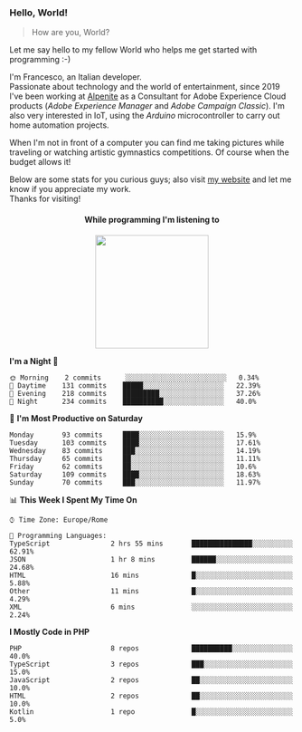 ### Hello, World!

> How are you, World?

Let me say hello to my fellow World who helps me get started with programming :-)

I'm Francesco, an Italian developer.  
Passionate about technology and the world of entertainment, since 2019 I've been working at [Alpenite](https://www.alpenite.com) as a Consultant for Adobe Experience Cloud products (*Adobe Experience Manager* and *Adobe Campaign Classic*). I'm also very interested in IoT, using the *Arduino* microcontroller to carry out home automation projects.

When I'm not in front of a computer you can find me taking pictures while traveling or watching artistic gymnastics competitions. Of course when the budget allows it!

Below are some stats for you curious guys; also visit [my website](https://www.francescorega.eu) and let me know if you appreciate my work.  
Thanks for visiting!

<div align="center">
  <h4>While programming I'm listening to</h4>
  <a href="https://apps.francescorega.eu/now-playing/11147232609" target="_blank"><img src="https://apps.francescorega.eu/now-playing/11147232609" width="200"></a>
</div>

<!--START_SECTION:waka-->
**I'm a Night 🦉** 

```text
🌞 Morning    2 commits      ░░░░░░░░░░░░░░░░░░░░░░░░░   0.34% 
🌆 Daytime    131 commits    █████░░░░░░░░░░░░░░░░░░░░   22.39% 
🌃 Evening    218 commits    █████████░░░░░░░░░░░░░░░░   37.26% 
🌙 Night      234 commits    ██████████░░░░░░░░░░░░░░░   40.0%

```
📅 **I'm Most Productive on Saturday** 

```text
Monday       93 commits     ████░░░░░░░░░░░░░░░░░░░░░   15.9% 
Tuesday      103 commits    ████░░░░░░░░░░░░░░░░░░░░░   17.61% 
Wednesday    83 commits     ███░░░░░░░░░░░░░░░░░░░░░░   14.19% 
Thursday     65 commits     ██░░░░░░░░░░░░░░░░░░░░░░░   11.11% 
Friday       62 commits     ██░░░░░░░░░░░░░░░░░░░░░░░   10.6% 
Saturday     109 commits    ████░░░░░░░░░░░░░░░░░░░░░   18.63% 
Sunday       70 commits     ███░░░░░░░░░░░░░░░░░░░░░░   11.97%

```


📊 **This Week I Spent My Time On** 

```text
⌚︎ Time Zone: Europe/Rome

💬 Programming Languages: 
TypeScript               2 hrs 55 mins       ███████████████░░░░░░░░░░   62.91% 
JSON                     1 hr 8 mins         ██████░░░░░░░░░░░░░░░░░░░   24.68% 
HTML                     16 mins             █░░░░░░░░░░░░░░░░░░░░░░░░   5.88% 
Other                    11 mins             █░░░░░░░░░░░░░░░░░░░░░░░░   4.29% 
XML                      6 mins              ░░░░░░░░░░░░░░░░░░░░░░░░░   2.24%

```

**I Mostly Code in PHP** 

```text
PHP                      8 repos             ██████████░░░░░░░░░░░░░░░   40.0% 
TypeScript               3 repos             ███░░░░░░░░░░░░░░░░░░░░░░   15.0% 
JavaScript               2 repos             ██░░░░░░░░░░░░░░░░░░░░░░░   10.0% 
HTML                     2 repos             ██░░░░░░░░░░░░░░░░░░░░░░░   10.0% 
Kotlin                   1 repo              █░░░░░░░░░░░░░░░░░░░░░░░░   5.0%

```



<!--END_SECTION:waka-->
